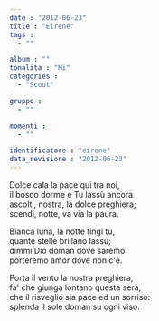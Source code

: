 ```yaml
---
date : "2012-06-23"
title : "Eirene"
tags : 
  - ""

album : ""
tonalita : "Mi"
categories : 
  - "Scout"

gruppo : 
  - ""

momenti : 
  - ""

identificatore : "eirene"
data_revisione : "2012-06-23"
---
```

  
  
Dolce cala la pace qui tra noi,  
il bosco dorme e Tu lassù ancora  
ascolti, nostra, la dolce preghiera;  
scendi, notte, va via la paura.  
  
  
  
Bianca luna, la notte tingi tu,  
quante stelle brillano lassù;  
dimmi Dio doman dove saremo:  
porteremo amor dove non c'è.  
  
  
  
Porta il vento la nostra preghiera,  
fa' che giunga lontano questa sera,  
che il risveglio sia pace ed un sorriso:  
splenda il sole doman su ogni viso.  
  
  
  
